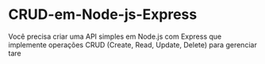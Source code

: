 # CRUD-em-Node-js-Express
Você precisa criar uma API simples em Node.js com Express que implemente operações CRUD (Create, Read, Update, Delete) para gerenciar tare
